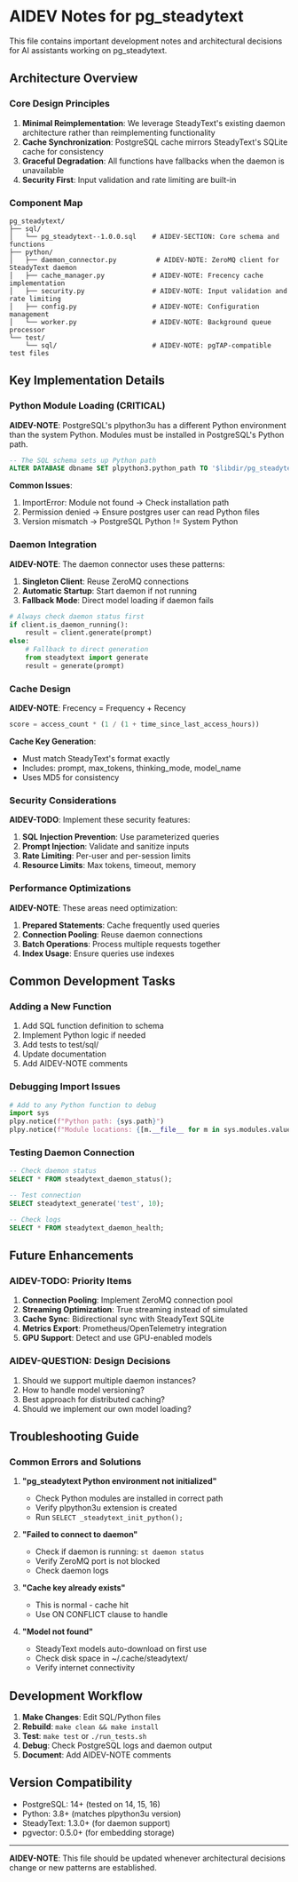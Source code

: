 # AIDEV Notes for pg_steadytext

This file contains important development notes and architectural decisions for AI assistants working on pg_steadytext.

## Architecture Overview

### Core Design Principles

1. **Minimal Reimplementation**: We leverage SteadyText's existing daemon architecture rather than reimplementing functionality
2. **Cache Synchronization**: PostgreSQL cache mirrors SteadyText's SQLite cache for consistency
3. **Graceful Degradation**: All functions have fallbacks when the daemon is unavailable
4. **Security First**: Input validation and rate limiting are built-in

### Component Map

```
pg_steadytext/
├── sql/
│   └── pg_steadytext--1.0.0.sql    # AIDEV-SECTION: Core schema and functions
├── python/
│   ├── daemon_connector.py          # AIDEV-NOTE: ZeroMQ client for SteadyText daemon
│   ├── cache_manager.py            # AIDEV-NOTE: Frecency cache implementation
│   ├── security.py                 # AIDEV-NOTE: Input validation and rate limiting
│   ├── config.py                   # AIDEV-NOTE: Configuration management
│   └── worker.py                   # AIDEV-NOTE: Background queue processor
└── test/
    └── sql/                        # AIDEV-NOTE: pgTAP-compatible test files
```

## Key Implementation Details

### Python Module Loading (CRITICAL)

**AIDEV-NOTE**: PostgreSQL's plpython3u has a different Python environment than the system Python. Modules must be installed in PostgreSQL's Python path.

```sql
-- The SQL schema sets up Python path
ALTER DATABASE dbname SET plpython3.python_path TO '$libdir/pg_steadytext/python:...';
```

**Common Issues**:
1. ImportError: Module not found → Check installation path
2. Permission denied → Ensure postgres user can read Python files
3. Version mismatch → PostgreSQL Python != System Python

### Daemon Integration

**AIDEV-NOTE**: The daemon connector uses these patterns:

1. **Singleton Client**: Reuse ZeroMQ connections
2. **Automatic Startup**: Start daemon if not running
3. **Fallback Mode**: Direct model loading if daemon fails

```python
# Always check daemon status first
if client.is_daemon_running():
    result = client.generate(prompt)
else:
    # Fallback to direct generation
    from steadytext import generate
    result = generate(prompt)
```

### Cache Design

**AIDEV-NOTE**: Frecency = Frequency + Recency

```python
score = access_count * (1 / (1 + time_since_last_access_hours))
```

**Cache Key Generation**:
- Must match SteadyText's format exactly
- Includes: prompt, max_tokens, thinking_mode, model_name
- Uses MD5 for consistency

### Security Considerations

**AIDEV-TODO**: Implement these security features:

1. **SQL Injection Prevention**: Use parameterized queries
2. **Prompt Injection**: Validate and sanitize inputs
3. **Rate Limiting**: Per-user and per-session limits
4. **Resource Limits**: Max tokens, timeout, memory

### Performance Optimizations

**AIDEV-NOTE**: These areas need optimization:

1. **Prepared Statements**: Cache frequently used queries
2. **Connection Pooling**: Reuse daemon connections
3. **Batch Operations**: Process multiple requests together
4. **Index Usage**: Ensure queries use indexes

## Common Development Tasks

### Adding a New Function

1. Add SQL function definition to schema
2. Implement Python logic if needed
3. Add tests to test/sql/
4. Update documentation
5. Add AIDEV-NOTE comments

### Debugging Import Issues

```python
# Add to any Python function to debug
import sys
plpy.notice(f"Python path: {sys.path}")
plpy.notice(f"Module locations: {[m.__file__ for m in sys.modules.values() if hasattr(m, '__file__')]}")
```

### Testing Daemon Connection

```sql
-- Check daemon status
SELECT * FROM steadytext_daemon_status();

-- Test connection
SELECT steadytext_generate('test', 10);

-- Check logs
SELECT * FROM steadytext_daemon_health;
```

## Future Enhancements

### AIDEV-TODO: Priority Items

1. **Connection Pooling**: Implement ZeroMQ connection pool
2. **Streaming Optimization**: True streaming instead of simulated
3. **Cache Sync**: Bidirectional sync with SteadyText SQLite
4. **Metrics Export**: Prometheus/OpenTelemetry integration
5. **GPU Support**: Detect and use GPU-enabled models

### AIDEV-QUESTION: Design Decisions

1. Should we support multiple daemon instances?
2. How to handle model versioning?
3. Best approach for distributed caching?
4. Should we implement our own model loading?

## Troubleshooting Guide

### Common Errors and Solutions

1. **"pg_steadytext Python environment not initialized"**
   - Check Python modules are installed in correct path
   - Verify plpython3u extension is created
   - Run `SELECT _steadytext_init_python();`

2. **"Failed to connect to daemon"**
   - Check if daemon is running: `st daemon status`
   - Verify ZeroMQ port is not blocked
   - Check daemon logs

3. **"Cache key already exists"**
   - This is normal - cache hit
   - Use ON CONFLICT clause to handle

4. **"Model not found"**
   - SteadyText models auto-download on first use
   - Check disk space in ~/.cache/steadytext/
   - Verify internet connectivity

## Development Workflow

1. **Make Changes**: Edit SQL/Python files
2. **Rebuild**: `make clean && make install`
3. **Test**: `make test` or `./run_tests.sh`
4. **Debug**: Check PostgreSQL logs and daemon output
5. **Document**: Add AIDEV-NOTE comments

## Version Compatibility

- PostgreSQL: 14+ (tested on 14, 15, 16)
- Python: 3.8+ (matches plpython3u version)
- SteadyText: 1.3.0+ (for daemon support)
- pgvector: 0.5.0+ (for embedding storage)

---

**AIDEV-NOTE**: This file should be updated whenever architectural decisions change or new patterns are established.
